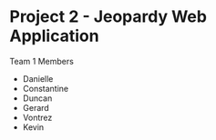 # Project 2 - Jeopardy Web Application
Team 1 Members
- Danielle
- Constantine
- Duncan
- Gerard
- Vontrez
- Kevin
